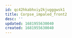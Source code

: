 ```yaml
---
id: qc42hkabhxiy2kjugggwsk1
title: Corpse_impaled_front2
desc: ''
updated: 1681955630040
created: 1681955630040
---
```

